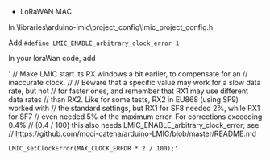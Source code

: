 * LoRaWAN MAC

In \libraries\arduino-lmic\project_config\lmic_project_config.h

Add  `#define LMIC_ENABLE_arbitrary_clock_error 1`

In your loraWan code, add 

'   // Make LMIC start its RX windows a bit earlier, to compensate for an
// inaccurate clock.
//
// Beware that a specific value may work for a slow data rate, but not
// for faster ones, and remember that RX1 may use different data rates
// than RX2. Like for some tests, RX2 in EU868 (using SF9) worked with
// the standard settings, but RX1 for SF8 needed 2%, while RX1 for SF7
// even needed 5% of the maximum error. For corrections exceeding 0.4%
// (0.4 / 100) this also needs LMIC_ENABLE_arbitrary_clock_error; see
// https://github.com/mcci-catena/arduino-LMIC/blob/master/README.md

    LMIC_setClockError(MAX_CLOCK_ERROR * 2 / 100);'
